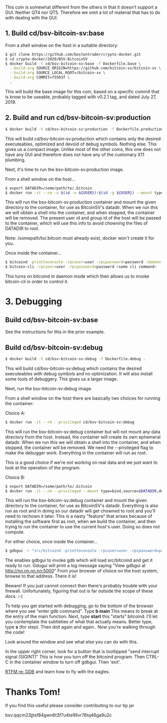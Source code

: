 This coin is somewhat different from the others in that it doesn't support a GUI.  Neither QT4 nor QT5. Therefore we omit a lot of material that has to do with dealing with the GUI.

## 1. Build cd/bsv-bitcoin-sv:base

From a shell window on the host in a suitable directory:

```sh
$ git clone https://github.com/bostontrader/crypto-docker.git
$ cd crypto-docker/2020/BSV-BitcoinSV
$ docker build -t cd/bsv-bitcoin-sv:base -f Dockerfile.base \
  --build-arg SOURCE_ORIGIN=https://github.com/bitcoin-sv/bitcoin-sv \
  --build-arg SOURCE_LOCAL_ROOT=/bitcoin-sv \
  --build-arg COMMIT=f5503f \
  .
```

This will build the base image for this coin, based on a specific commit that is know to be useable, probably tagged with v0.2.1 tag, and dated July 27, 2019.


## 2. Build and run cd/bsv-bitcoin-sv:production

```sh
$ docker build -t cd/bsv-bitcoin-sv:production -f Dockerfile.production .
```
This will build cd/bsv-bitcoin-sv:production which contains only the desired executeables, optimized and devoid of debug symbols. Nothing else.  This gives us a compact image. Unlike most of the other coins, this one does not have any GUI and therefore does not have any of the customary X11 plumbing.

Next, it's time to run the bsv-bitcoin-sv:production image.

From a shell window on the host...

```sh
$ export DATADIR=/some/path/to/.bitcoin
$ docker run -it --rm -u $(id -u ${USER}):$(id -g ${USER}) --mount type=bind,source=$DATADIR,destination=/.bitcoin cd/bsv-bitcoin-sv:production
```

This will run the bsv-bitcoin-sv:production container and mount the given directory to the container, for use as BitcoinSV's datadir.  When we run this we will obtain a shell into the container, and when stopped, the container will be removed. The present user id and group id of the host will be passed to the container, which will use this info to avoid chowning the files of DATADIR to root.

Note: /somepath/to/.bitcoin must already exist, docker won't create it for you.

Once inside the container...

```sh
$ bitcoind -printtoconsole -rpcuser=user -rpcpassword=password -daemon
$ bitcoin-cli -rpcuser=user -rpcpassword=password <some cli command>
```

This turns on bitcoind in daemon mode which then allows us to invoke bitcoin-cli in order to control it.

# 3. Debugging

## Build cd/bsv-bitcoin-sv:base

See the instructions for this in the prior example.

## Build cd/bsv-bitcoin-sv:debug

```sh
$ docker build -t cd/bsv-bitcoin-sv:debug -f Dockerfile.debug .
```
This will build cd/bsv-bitcoin-sv:debug which contains the desired executeables with debug symbols and no optimization.  It will also install some tools of debuggery. This gives us a larger image.

Next, run the bsv-bitcoin-sv:debug image.

From a shell window on the host there are basically two choices for running the container:

Choice A:
```sh
$ docker run -it --rm --privileged cd/bsv-bitcoin-sv:debug
```
This will run the bsv-bitcoin-sv:debug container but will not mount any data directory from the host.  Instead, the container will create its own ephemeral datadir.  When we run this we will obtain a shell into the container, and when stopped, the container will be removed. We need the --privileged flag to make the debugger work. Everything in the container will run as root.

This is a good choice if we're not working on real data and we just want to look at the operation of the program.


Choice B:
```sh
$ export DATADIR=/some/path/to/.bitcoin
$ docker run -it --rm --privileged --mount type=bind,source=$DATADIR,destination=/.bitcoin cd/bsv-bitcoin-sv:debug
```
This will run the bsv-bitcoin-sv:debug container and mount the given directory to the container, for use as BitcoinSV's datadir. Everything is also run as root and in doing so our datadir will get chowned to root and you'll need to rechown it later.  This is a nasty "feature" that arises because of installing the software first as root, when we build the container, and then trying to run the container to use the current host's user.  Doing so does not compute.

For either choice, once inside the container...

```sh
$ gdbgui -r "src/bitcoind -printtoconsole -rpcuser=user -rpcpassword=password"
```
The enables gdbgui to invoke gdb which will load src/bitcoind and get it ready to run.  Gdugui will print a log message saying "View gdbgui at http://nn.nn.nn.nn:5000"  From your browser of choice on the host system, browse to that address.  There it is! 

Beware! If you just cannot connect then there's probably trouble with your firewall.  Unfortunately, figuring that out is far outside the scope of these docs. :-(

To help you get started with debugging, go to the bottom of the browser where you see "enter gdb command".  Type **b main** This means to break at the entry of the main function.  Next, type **start**  this "starts" bitcoind.  I'll let you contemplate the subtleties of what that actually means.  Better type, type **s** (for step).  Then doit again and again.. Now you're walking through the code!

Look around the window and see what else you can do with this.

In the upper right corner, look for a button that is tooltipped "send interrupt signal (SIGINT)"  This is how you turn off the bitcoind program.  Then CTRL-C in the container window to turn off gdbgui.  Then 'exit'.

[RTFM re: GDB](https://www.gnu.org/software/gdb/) and learn how to fly with the eagles.

# Thanks Tom!

If you find this useful please consider contributing to our tip jar

bsv:qqcm23jjtsf84gwn6t3f7u4te9llvr76tq46ga9u2c
